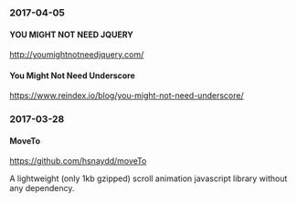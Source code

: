 ### 2017-04-05

#### YOU MIGHT NOT NEED JQUERY

http://youmightnotneedjquery.com/

#### You Might Not Need Underscore

https://www.reindex.io/blog/you-might-not-need-underscore/


### 2017-03-28

#### MoveTo

https://github.com/hsnaydd/moveTo

A lightweight (only 1kb gzipped) scroll animation javascript library without any dependency.
